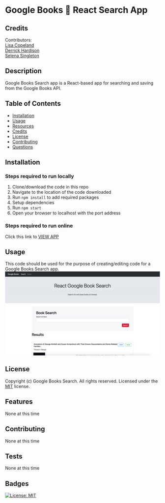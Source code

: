 # Google Books 📕 React Search App

## Credits

Contributors:  
[Lisa Copeland](https://github.com/stopdaydreaming)  
[Derrick Hardison](https://github.com/derrickhardison)  
[Selena Singleton](https://github.com/ssingle7) 

## Description

Google Books Search app is a React-based app for searching and saving from the Google Books API.

## Table of Contents

- [Installation](#installation)
- [Usage](#usage)
- [Resources](#resources)
- [Credits](#credits)
- [License](#license)
- [Contributing](#contributing)
- [Questions](#questions)

## Installation

### Steps required to run locally

1. Clone/download the code in this repo
2. Navigate to the location of the code downloaded
3. Run `npm install` to add required packages
4. Setup dependencies
5. Run `npm start`
6. Open your browser to localhost with the port address

### Steps required to run online

Click this link to [VIEW APP]()

## Usage

This code should be used for the purpose of creating/editing code for a Google Books Search app.
![Google Books Search App](./screenshots/screenshot.png)

## License

Copyright (c) Google Books Search. All rights reserved.
Licensed under the [MIT](LICENSE) license.

## Features

None at this time

## Contributing

None at this time

## Tests

None at this time

## Badges

[![License: MIT](https://img.shields.io/badge/License-MIT-yellow.svg)](https://opensource.org/licenses/MIT)
